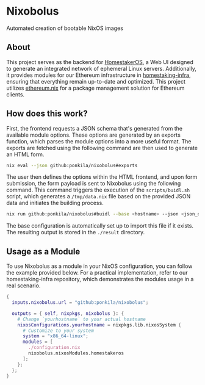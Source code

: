 # Nixobolus

Automated creation of bootable NixOS images

## About

This project serves as the backend for [HomestakerOS](https://github.com/ponkila/HomestakerOS), a Web UI designed to generate an integrated network of ephemeral Linux servers. Additionally, it provides modules for our Ethereum infrastructure in [homestaking-infra](https://github.com/ponkila/homestaking-infra), ensuring that everything remain up-to-date and optimized. This project utilizes [ethereum.nix](https://github.com/nix-community/ethereum.nix) for a package management solution for Ethereum clients.

## How does this work?

First, the frontend requests a JSON schema that's generated from the available module options. These options are generated by an exports function, which parses the module options into a more useful format. The exports are fetched using the following command are then used to generate an HTML form.
```bash
nix eval --json github:ponkila/nixobolus#exports
```

The user then defines the options within the HTML frontend, and upon form submission, the form payload is sent to Nixobolus using the following command. This command triggers the execution of the `scripts/buidl.sh` script, which generates a `/tmp/data.nix` file based on the provided JSON data and initiates the building process.
```bash
nix run github:ponkila/nixobolus#buidl --base <hostname> --json <json_data>
```

The base configuration is automatically set up to import this file if it exists. The resulting output is stored in the `./result` directory.

## Usage as a Module

To use Nixobolus as a module in your NixOS configuration, you can follow the example provided below. For a practical implementation, refer to our homestaking-infra repository, which demonstrates the modules usage in a real scenario.

```nix
{
  inputs.nixobolus.url = "github:ponkila/nixobolus";

  outputs = { self, nixpkgs, nixobolus }: {
    # Change `yourhostname` to your actual hostname
    nixosConfigurations.yourhostname = nixpkgs.lib.nixosSystem {
      # Customize to your system
      system = "x86_64-linux";
      modules = [
        ./configuration.nix
        nixobolus.nixosModules.homestakeros
      ];
    };
  };
}

